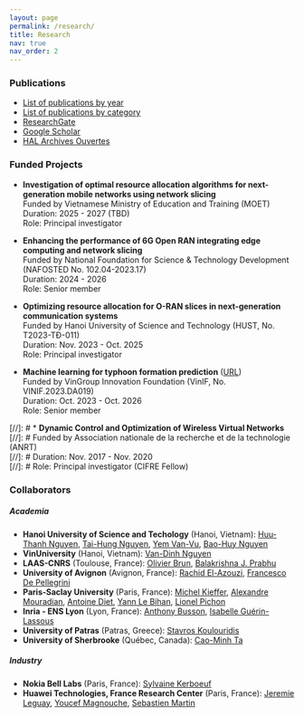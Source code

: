 ```yaml
---
layout: page
permalink: /research/
title: Research
nav: true
nav_order: 2
---
```


### Publications
* [List of publications by year](https://luuquangtrung.github.io/publications-by-year/)
* [List of publications by category](https://luuquangtrung.github.io/publications-by-category/)
* [ResearchGate](https://www.researchgate.net/profile/Quang_Trung_Luu)
* [Google Scholar](https://scholar.google.fr/citations?user=GqQcLAIAAAAJ&hl=fr)
* [HAL Archives Ouvertes](https://cv.archives-ouvertes.fr/quang-trung-luu)

  
### Funded Projects
* **Investigation of optimal resource allocation algorithms for next-generation mobile networks using network slicing**\
  Funded by Vietnamese Ministry of Education and Training (MOET)\
  Duration: 2025 - 2027 (TBD)\
  Role: Principal investigator
  
* **Enhancing the performance of 6G Open RAN integrating edge computing and network slicing**\
  Funded by National Foundation for Science & Technology Development (NAFOSTED No. 102.04-2023.17)\
  Duration: 2024 - 2026\
  Role: Senior member

* **Optimizing resource allocation for O-RAN slices in next-generation communication systems**\
  Funded by Hanoi University of Science and Technology (HUST, No. T2023-TĐ-011)\
  Duration: Nov. 2023 - Oct. 2025\
  Role: Principal investigator
  
* **Machine learning for typhoon formation prediction** ([URL](https://vinif.org/annual/vinif-2023-da019-du-bao-su-hinh-thanh-bao-bang-phuong-phap-hoc-may/))\
  Funded by VinGroup Innovation Foundation (VinIF, No. VINIF.2023.DA019)\
  Duration: Oct. 2023 - Oct. 2026\
  Role: Senior member

[//]: # * **Dynamic Control and Optimization of Wireless Virtual Networks**\
[//]: #  Funded by Association nationale de la recherche et de la technologie (ANRT)\
[//]: #  Duration: Nov. 2017 - Nov. 2020\
[//]: #  Role: Principal investigator (CIFRE Fellow)

### Collaborators

##### Academia
* **Hanoi University of Science and Techology** (Hanoi, Vietnam):
  [Huu-Thanh Nguyen](https://scholar.google.com/citations?hl=en&user=Lcnk_lYAAAAJ),
  [Tai-Hung Nguyen](https://set.hust.edu.vn/nguyen-tai-hung),
  [Yem Van-Vu](https://www.researchgate.net/profile/Yem-Vu),
  [Bao-Huy Nguyen](https://scholar.google.com/citations?user=BKJabJsAAAAJ&hl=en)
* **VinUniversity** (Hanoi, Vietnam):
  [Van-Dinh Nguyen](https://vinuni.edu.vn/people/nguyen-van-dinh-phd/)
* **LAAS-CNRS** (Toulouse, France):
  [Olivier Brun](https://homepages.laas.fr/brun/),
  [Balakrishna J. Prabhu](https://homepages.laas.fr/bala/)
* **University of Avignon** (Avignon, France):
  [‪Rachid El-Azouzi‬](http://scholar.google.com/citations?user=Tvto5qkAAAAJ&hl=en),
  [Francesco De Pellegrini](https://scholar.google.com/citations?user=EYyOnEkAAAAJ&hl=en)
* **Paris-Saclay University** (Paris, France):
  [Michel Kieffer](https://l2s.centralesupelec.fr/u/kieffer-michel),
  [Alexandre Mouradian](https://scholar.google.com/citations?hl=fr&user=ADWSU9YAAAAJ&view_op=list_works&sortby=pubdate), [Antoine Diet](https://cv.archives-ouvertes.fr/antoine-diet),
  [Yann Le Bihan](http://lgep.geeps.centralesupelec.fr/index.php?page=yann-le-bihan),
  [Lionel Pichon](http://lgep.geeps.centralesupelec.fr/index.php?page=lionel-pichon)
* **Inria - ENS Lyon** (Lyon, France):
  [Anthony Busson](http://www.anthonybusson.fr/),
  [Isabelle Guérin-Lassous](http://perso.ens-lyon.fr/isabelle.guerin-lassous/)
* **University of Patras** (Patras, Greece):
  [Stavros Koulouridis](http://www.ece.upatras.gr/index.php/en/ece-faculty/koulouridis-stavros.html)
* **University of Sherbrooke** (Québec, Canada):
  [Cao-Minh Ta](https://scholar.google.com.vn/citations?user=GUcQQiEAAAAJ&hl=en)


##### Industry
* **Nokia Bell Labs** (Paris, France):
  [Sylvaine Kerboeuf](https://www.researchgate.net/profile/Sylvaine-Kerboeuf)
* **Huawei Technologies, France Research Center** (Paris, France):
  [Jeremie Leguay](http://jeremie.leguay.free.fr/),
  [Youcef Magnouche](https://scholar.google.fr/citations?user=lqp3aBEAAAAJ&hl=fr),
  [Sebastien Martin](https://scholar.google.fr/citations?user=NwGcOH4AAAAJ&hl=fr)

